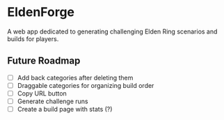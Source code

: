 # EldenForge

A web app dedicated to generating challenging Elden Ring scenarios and builds for players.

## Future Roadmap
- [ ] Add back categories after deleting them
- [ ] Draggable categories for organizing build order
- [ ] Copy URL button
- [ ] Generate challenge runs
- [ ] Create a build page with stats (?)

